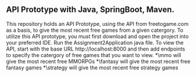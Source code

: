 ## API Prototype with Java, SpringBoot, Maven.
This repository holds an API Prototype, using the API from freetogame.com as a basis, to give the most recent free games from a given catergory. To utilize this API prototype, you must first download and open the project into your preferred IDE. Run the Assignment2Application java file. To view the API, start with the base URL http://localhost:8000 and then add endpoints to specify the catergory of free games that you want to view.
*\mmo will give the most recent free MMORPGs
*\fantasy will give the most recent free fantasy games
*\strategy will give the most recent free strategy games
